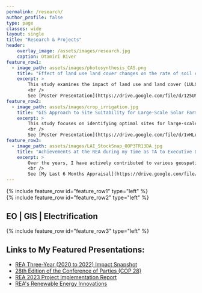 ```yaml
---
permalink: /research/
author_profile: false
type: page
classes: wide
layout: single
title: "Research & Projects"
header:
    overlay_image: /assets/images/research.jpg
    caption: Otamiri River
feature_row1:
  - image_path: assets/images/photosynthesis_CAS.png
    title: "Effect of land use land cover changes on the rate of soil erosion in the Otamiri Watershed, Southern Nigeria"
    excerpt: >
        This study examines the impact of land use and land cover (LULC) changes on soil erosion rates within the Otamiri watershed spanning across Owerri to Rivers States, Southern, Nigeria. Using the Revised Universal Soil Loss Equation (RUSLE) integrated with remote sensing and GIS technologies, the research tracks LULC changes between 1996 and 2016. The findings indicate significant deforestation and land conversion, leading to increased soil erosion. This necessitates the implementation of sustainable land management practices to mitigate further degradation. <br />
        <br />
        See [Poster Presentation](https://drive.google.com/file/d/125UMIJKCs6rYyxgpQzGqWOI_snqkqVII/view?usp=sharing): 2021 World Environment Day Celebration, themed: *"Ecosystem Restoration"*
feature_row2:
  - image_path: assets/images/crop_irrigation.jpg
    title: "GIS Approach to Site Suitability for Large-Scale Solar Farms in Osun East District, Nigeria"
    excerpt: >
        This study focuses on identifying optimal sites for large-scale solar farms within the Osun East District, Nigeria. It employs GIS and Analytic Hierarchical Process (AHP) to perform suitability analysis, identifying the most favorable locations based on environmental, social, and technical criteria. The study reveals that approximately 2.6% of the total area is highly suitable, potentially generating 3,470 MW of electricity, while moderately suitable areas could yield an additional 28,000 MW. These findings highlight the significant renewable energy potential in Osun East.. <br />
        <br />
        See [Poster Presentation](https://drive.google.com/file/d/1vHLr9sQ9xq16wzPUQyQrtkBsTeU486GB/view?usp=sharing):  NASRDA 2018 GIS Day, themed: *"Geospatial Technologies for National Development"*
feature_row3:
  - image_path: assets/images/LAI_StockSnap_OOP3TR13DA.jpg
    title: "Achievements at the REA during my Time as TA to Executive Director, Playing Key Role in Project Planning"
    excerpt: >
        Over the years, I have actively contributed to various geospatial projects demonstrating my expertise. Notably, while working as a Geodata Analyst at INTEGRATION Consulting, I contributed to the Nigeria Energy Support Program (NESP), which is co-funded by the EU and German BMZ. In this role, I managed a nationwide data pipeline and played a key part in developing the [Nigeria SE4ALL web map version 3.0 (https://nigeriase4all.gov.ng/) using React JS, MapLibre JS, and PostGIS, which visualized over 1,000,000 points of interest (POIs). My responsibilities included performing data quality checks, automating the processing of socio-economic data, and developing XLSForms with complex logic to ensure data quality during field surveys across 700+ off-grid settlements, all deployed via a custom Kobo server. Additionally, I set up an OpenStreetMap (OSM) wiki, wrote Python scripts for semi-automated data uploads, and created a QGIS plugin to automate Atlas generation, thereby streamlining the preparation of tools for nationwide electrification data collection. <br />  <br />  Since joining the REA as a Technical Assistant on Geodata Analysis, My work has resulted in significant cost savings for Nigeria’s energy sector, particularly by leveraging satellite remote sensing, GIS, AI and machine learning to implement optimized, least-cost geospatial solutions for electrification of underserved and unserved communities. This support is key in the deployment of 56 solar mini-grids (14 MW), 6 EV charging stations, 497,000 solar home systems, and 35,000 solar streetlights, extending the national grid by 2,000 km and benefiting 1.5 million people. I also lead capacity-building initiatives through data clinics, help desks, and training sessions, guiding relevant stakeholders in the use of ArcGIS, QGIS, VIDA, and other geospatial tools needed for electrification projects. So, my work supports energy access, socio-economic growth, and agricultural productivity, demonstrating my commitment to leveraging geospatial technologies for sustainable development. <br /> 
        <br /> 
        See [My Last 6 Months Appraisal](https://drive.google.com/file/d/1qLpKCO9touJwhKbNQxx0MdGmObRhNmp5/view?usp=sharing):  duly approved and signed by the Executive Director       
---
```

{% include feature_row id="feature_row1" type="left" %}  
{% include feature_row id="feature_row2" type="left" %}  
## EO | GIS | Electrification
{% include feature_row id="feature_row3" type="left" %}
## Links to My Featured Presentations:
- [REA Three-Year (2020 to 2022) Impact Snapshot](https://rea.gov.ng/rea-impact-report-3-year-impact-snapshot/)
- [28th Edition of the Conference of Parties (COP 28)](https://drive.google.com/file/d/1DEagcdNTOGmvjZURuTGazm_llV-kZCqK/view?usp=sharing)
- [REA 2023 Project Implementation Report](https://drive.google.com/file/d/1TypnDV6gpySLJJO7v4UANxrX-OarIkTx/view?usp=sharing)
- [REA's Renewable Energy Innovations](https://drive.google.com/file/d/1CyjZ4Hgo7o6FToXpsAvS_HR0IfVkAb_x/view?usp=sharing)

